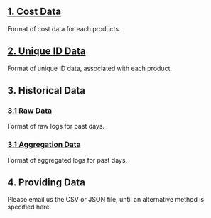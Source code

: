 ## [1. Cost Data](custom/cost.md)

Format of cost data for each products.

## [2. Unique ID Data](custom/uii.md)

Format of unique ID data, associated with each product.

## 3. Historical Data

### [3.1 Raw Data](custom/hist-raw.md)

Format of raw logs for past days.

### [3.1 Aggregation Data](custom/hist-agg.md)

Format of aggregated logs for past days.

## 4. Providing Data

Please email us the CSV or JSON file, until an alternative method is specified here.
